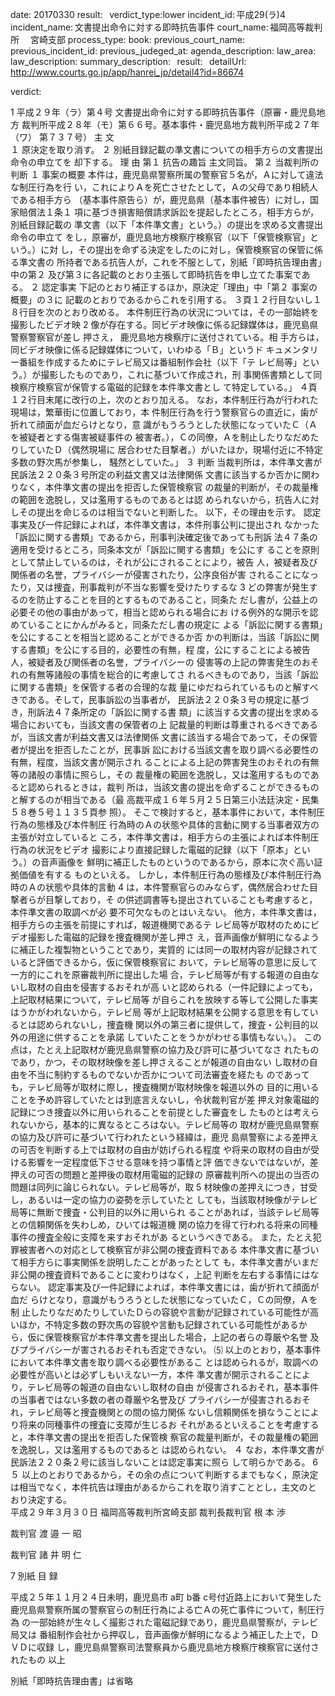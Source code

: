 
date: 20170330
result:  
verdict_type:lower
incident_id: 平成29(ラ)4
incident_name: 文書提出命令に対する即時抗告事件
court_name: 福岡高等裁判所 　宮崎支部
process_type:
book: 
previous_court_name:
previous_incident_id:
previous_judeged_at:
agenda_description: 
law_area: 
law_description: 
summary_description:  
result:  
detailUrl: http://www.courts.go.jp/app/hanrei_jp/detail4?id=86674

verdict:

 1 
平成２９年（ラ）第４号 文書提出命令に対する即時抗告事件（原審・鹿児島地方
裁判所平成２８年（モ）第６６号。基本事件・鹿児島地方裁判所平成２７年（ワ）
第７３７号） 
           主           文  
１ 原決定を取り消す。 
２ 別紙目録記載の準文書についての相手方らの文書提出命令の申立てを
却下する。 
           理           由 
第１ 抗告の趣旨 
主文同旨。 
第２ 当裁判所の判断 
１ 事案の概要 
本件は，鹿児島県警察所属の警察官５名が，Ａに対して違法な制圧行為を行
い，これによりＡを死亡させたとして，Ａの父母であり相続人である相手方ら
（基本事件原告ら）が，鹿児島県（基本事件被告）に対し，国家賠償法１条１
項に基づき損害賠償請求訴訟を提起したところ，相手方らが，別紙目録記載の
準文書（以下「本件準文書」という。）の提出を求める文書提出命令の申立て
をし，原審が，鹿児島地方検察庁検察官（以下「保管検察官」という。）に対
し，その提出を命ずる決定をしたのに対し，保管検察官の保管に係る準文書の
所持者である抗告人が，これを不服として，別紙「即時抗告理由書」中の第２
及び第３に各記載のとおり主張して即時抗告を申し立てた事案である。 
２ 認定事実 
下記のとおり補正するほか，原決定「理由」中「第２ 事案の概要」の３に
記載のとおりであるからこれを引用する。 
   ３頁１２行目ないし１８行目を次のとおり改める。 
     本件制圧行為の状況については，その一部始終を撮影したビデオ映
 2 
像が存在する。同ビデオ映像に係る記録媒体は，鹿児島県警察警察官が差し
押さえ， 鹿児島地方検察庁に送付されている。相
手方らは，同ビデオ映像に係る記録媒体について，いわゆる「Ｂ」というド
キュメンタリー番組を作成するためにテレビ局又は番組制作会社（以下「テ
レビ局等」という。）が撮影したものであり，これに基づいて作成され，刑
事関係書類として同検察庁検察官が保管する電磁的記録を本件準文書とし
て特定している。」 
   ４頁１２行目末尾に改行の上，次のとおり加える。 
     なお，本件制圧行為が行われた現場は，繁華街に位置しており，本
件制圧行為を行う警察官らの直近に，歯が折れて顔面が血だらけとなり，意
識がもうろうとした状態になっていたＣ（Ａを被疑者とする傷害被疑事件の
被害者。），Ｃの同僚，Ａを制止したりなだめたりしていたＤ（偶然現場に
居合わせた目撃者。）がいたほか，現場付近に不特定多数の野次馬が参集し，
騒然としていた。」 
３ 判断 
当裁判所は，本件準文書が民訴法２２０条３号所定の利益文書又は法律関係
文書に該当するか否かに関わりなく，本件準文書の提出を拒否した保管検察官
の裁量的判断が，その裁量権の範囲を逸脱し，又は濫用するものであるとは認
められないから，抗告人に対しその提出を命じるのは相当でないと判断した。
以下，その理由を示す。 
 認定事実及び一件記録によれば，本件準文書は，本件刑事公判に提出され
なかった「訴訟に関する書類」であるから，刑事判決確定後であっても刑訴
法４７条の適用を受けるところ，同条本文が「訴訟に関する書類」を公にす
ることを原則として禁止しているのは，それが公にされることにより，被告
人，被疑者及び関係者の名誉，プライバシーが侵害されたり，公序良俗が害
されることになったり，又は捜査，刑事裁判が不当な影響を受けたりするな
 3 
どの弊害が発生するのを防止することを目的とするものであること，同条た
だし書が，公益上の必要その他の事由があって，相当と認められる場合にお
ける例外的な開示を認めていることにかんがみると，同条ただし書の規定に
よる「訴訟に関する書類」を公にすることを相当と認めることができるか否
かの判断は，当該「訴訟に関する書類」を公にする目的，必要性の有無，程
度，公にすることによる被告人，被疑者及び関係者の名誉，プライバシーの
侵害等の上記の弊害発生のおそれの有無等諸般の事情を総合的に考慮してさ
れるべきものであり，当該「訴訟に関する書類」を保管する者の合理的な裁
量にゆだねられているものと解すべきである。そして，民事訴訟の当事者が，
民訴法２２０条３号の規定に基づき，刑訴法４７条所定の「訴訟に関する書
類」に該当する文書の提出を求める場合においても，当該文書の保管者の上
記裁量的判断は尊重されるべきであるが，当該文書が利益文書又は法律関係
文書に該当する場合であって，その保管者が提出を拒否したことが，民事訴
訟における当該文書を取り調べる必要性の有無，程度，当該文書が開示され
ることによる上記の弊害発生のおそれの有無等の諸般の事情に照らし，その
裁量権の範囲を逸脱し，又は濫用するものであると認められるときは，裁判
所は，当該文書の提出を命ずることができるものと解するのが相当である（最
高裁平成１６年５月２５日第三小法廷決定・民集５８巻５号１１３５頁参
照）。 
 そこで検討すると，基本事件において，本件制圧行為の態様及び本件制圧
行為時のＡの状態や具体的言動に関する当事者双方の主張が対立していると
ころ，本件準文書は，相手方らの主張によれば本件制圧行為の状況をビデオ
撮影により直接記録した電磁的記録（以下「原本」という。）の音声画像を
鮮明に補正したものというのであるから，原本に次ぐ高い証拠価値を有する
ものといえる。 
しかし，本件制圧行為の態様及び本件制圧行為時のＡの状態や具体的言動
 4 
は，本件警察官らのみならず，偶然居合わせた目撃者らが目撃しており，そ
の供述調書等も提出されていることも考慮すると，本件準文書の取調べが必
要不可欠なものとはいえない。 
 他方，本件準文書は，相手方らの主張を前提にすれば，報道機関であるテ
レビ局等が取材のためにビデオ撮影した電磁的記録を捜査機関が差し押さ
え，音声画像が鮮明になるように補正した複製物ということであり，実質的
には同一の取材内容が記録されていると評価できるから，仮に保管検察官に
おいて，テレビ局等の意思に反して一方的にこれを原審裁判所に提出した場
合，テレビ局等が有する報道の自由ないし取材の自由を侵害するおそれが高
いと認められる（一件記録によっても，上記取材結果について，テレビ局等
が自らこれを放映する等して公開した事実はうかがわれないから，テレビ局
等が上記取材結果を公開する意思を有しているとは認められないし，捜査機
関以外の第三者に提供して，捜査・公判目的以外の用途に供することを承諾
していたことをうかがわせる事情もない。）。 
  この点は，たとえ上記取材が鹿児島県警察の協力及び許可に基づいてなさ
れたものであり，かつ，その取材映像を差し押さえることが報道の自由ない
し取材の自由を不当に制約するものでないか否かについて司法審査を経たも
のであっても，テレビ局等が取材に際し，捜査機関が取材映像を報道以外の
目的に用いることを予め許容していたとは到底言えないし，令状裁判官が差
押え対象電磁的記録につき捜査以外に用いられることを前提とした審査をし
たものとは考えられないから，基本的に異なるところはない。テレビ局等の
取材が鹿児島県警察の協力及び許可に基づいて行われたという経緯は，鹿児
島県警察による差押えの可否を判断する上では取材の自由が妨げられる程度
や将来の取材の自由が受ける影響を一定程度低下させる意味を持つ事情と評
価できないではないが，差押えの可否の問題と差押後の取材用電磁的記録の
原審裁判所への提出の当否の問題は同列に論じられない。テレビ局等が，取
 5 
材映像の差押えにつき，甘受し，あるいは一定の協力の姿勢を示していたと
しても，当該取材映像がテレビ局等に無断で捜査・公判目的以外に用いられ
ることがあれば，当該テレビ局等との信頼関係を失わしめ，ひいては報道機
関の協力を得て行われる将来の同種事件の捜査全般に支障を来すおそれがあ
るというべきである。 
また，たとえ犯罪被害者への対応として検察官が非公開の捜査資料である
本件準文書に基づいて相手方らに事実関係を説明したことがあったとして
も，本件準文書がいまだ非公開の捜査資料であることに変わりはなく，上記
判断を左右する事情にはならない。 
 認定事実及び一件記録によれば，本件準文書には，歯が折れて顔面が血だ
らけとなり，意識がもうろうとした状態になっていたＣ，Ｃの同僚，Ａを制
止したりなだめたりしていたＤらの容貌や言動が記録されている可能性が高
いほか，不特定多数の野次馬の容貌や言動も記録されている可能性があるか
ら，仮に保管検察官が本件準文書を提出した場合，上記の者らの尊厳や名誉
及びプライバシーが害されるおそれも否定できない。 
⑸ 以上のとおり，基本事件において本件準文書を取り調べる必要性があるこ
とは認められるが，取調べの必要性が高いとは必ずしもいえない一方，本件
準文書が開示されることにより，テレビ局等の報道の自由ないし取材の自由
が侵害されるおそれ，基本事件の当事者ではない多数の者の尊厳や名誉及び
プライバシーが侵害されるおそれ，テレビ局等と捜査機関との間の協力関係
ないし信頼関係を損なうことにより将来の同種事件の捜査に支障が生じるお
それがあるといえることを考慮すると，本件準文書の提出を拒否した保管検
察官の裁量判断が，その裁量権の範囲を逸脱し，又は濫用するものであると
は認められない。 
４ なお，本件準文書が民訴法２２０条２号に該当しないことは認定事実に照ら
して明らかである。 
 6 
５ 以上のとおりであるから，その余の点について判断するまでもなく，原決定
は相当でなく，本件抗告は理由があるからこれを取り消すこととし，主文のと
おり決定する。  
  平成２９年３月３０日 
福岡高等裁判所宮崎支部 
裁判長裁判官   根   本       渉 
 
   裁判官   渡   邉   一   昭 
 
   裁判官   諸   井   明   仁 
 
 
 
 
 
 
 
 
 
 
 
 
 
 
 
 
 7 
別紙 
目 録 
 
 平成２５年１１月２４日未明，鹿児島市 a町 b番 c号付近路上において発生した
鹿児島県警察所属の警察官らの制圧行為による亡Ａの死亡事件について，制圧行為
の一部始終が生々しく撮影された電磁記録であり，鹿児島県警察が，テレビ局又は
番組制作会社から押収し，音声画像が鮮明になるよう補正した上で，ＤＶＤに収録
し，鹿児島県警察司法警察員から鹿児島地方検察庁検察官に送付されたもの 
以上 
 
別紙「即時抗告理由書」は省略 

                    